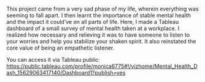 This project came from a very sad phase of my life, wherein everything was seeming to fall apart. 
I then learnt the importance of stable mental health and the impact it could’ve on all parts of life. 
Here, I made a Tableau dashboard of a small survey of mental health taken at a workplace. 
I realized how necessary and relieving it was to have someone to listen to your worries and help you stabilize your shaken spirit. 
It also reinstated the core value of being an empathetic listener. 

You can access it via Tableau public: 
https://public.tableau.com/profile/monica6775#!/vizhome/Mental_Health_Dash_15629063417140/Dashboard1?publish=yes

